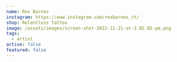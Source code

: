```yaml
---
name: Rex Barnes
instagram: https://www.instagram.com/rexbarnes_rt/
shop: Relentless Tattoo
image: /assets/images/screen-shot-2022-11-21-at-3.02.05-pm.png
tags:
  - artist
active: false
featured: false
---
```

